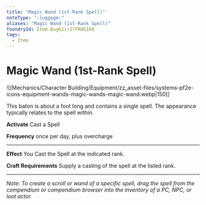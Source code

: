 ```yaml
---
title: "Magic Wand (1st-Rank Spell)"
noteType: ":luggage:"
aliases: "Magic Wand (1st-Rank Spell)"
foundryId: Item.BugG1ir27FR0GIA9
tags:
  - Item
---
```


# Magic Wand (1st-Rank Spell)
![[Mechanics/Character Building/Equipment/zz_asset-files/systems-pf2e-icons-equipment-wands-magic-wands-magic-wand.webp|150]]

This baton is about a foot long and contains a single spell. The appearance typically relates to the spell within.

**Activate** Cast a Spell

**Frequency** once per day, plus overcharge

* * *

**Effect** You Cast the Spell at the indicated rank.

**Craft Requirements** Supply a casting of the spell at the listed rank.

* * *

_Note: To create a scroll or wand of a specific spell, drag the spell from the compendium or compendium browser into the inventory of a PC, NPC, or loot actor._
